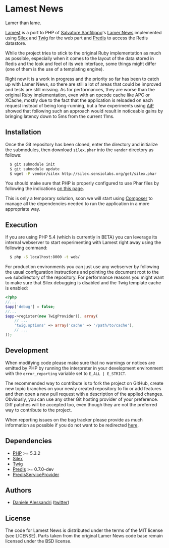 Lamest News
===========

Lamer than lame.

[Lamest](http://github.com/nrk/lamest) is a port to PHP of [Salvatore Sanfilippo](http://antirez.com)'s
[Lamer News](http://github.com/antirez/lamernews) implemented using [Silex](http://silex.sensiolabs.com)
and [Twig](http://twig.sensiolabs.org) for the web part and [Predis](http://github.com/nrk/predis) to
access the Redis datastore.

While the project tries to stick to the original Ruby implementation as much as possible, especially when
it comes to the layout of the data stored in Redis and the look and feel of its web interface, some things
might differ (one of them is the use of a templating engine).

Right now it is a work in progress and the priority so far has been to catch up with Lamer News, so
there are still a lot of areas that could be improved and tests are still missing. As for performances,
they are worse than the original Ruby implementation, even with an opcode cache like APC or XCache,
mostly due to the fact that the application is reloaded on each request instead of being long-running,
but a few experiments using [AiP](http://github.com/indeyets/appserver-in-php) showed that following
such an approach would result in noticeable gains by bringing latency down to 5ms from the current 11ms.


## Installation

Once the Git repository has been cloned, enter the directory and initialize the submodules, then download
`silex.phar` into the `vendor` directory as follows:

```bash
  $ git submodule init
  $ git submodule update
  $ wget -P vendor/silex http://silex.sensiolabs.org/get/silex.phar
```

You should make sure that PHP is properly configured to use Phar files by following the indications
[on this page](http://silex.sensiolabs.org/doc/usage.html#php-configuration).

This is only a temporary solution, soon we will start using [Composer](http://packagist.org/about-composer)
to manage all the dependencies needed to run the application in a more appropriate way.


## Execution

If you are using PHP 5.4 (which is currently in BETA) you can leverage its internal webserver to
start experimenting with Lamest right away using the following command:

```bash
  $ php -S localhost:8000 -t web/
```

For production environments you can just use any webserver by following the usual configuration
instructions and pointing the document root to the `web` subdirectory of the repository.
For performance reasons you might want to make sure that Silex debugging is disabled and the
Twig template cache is enabled:

```php
<?php
//...
$app['debug'] = false;
//...
$app->register(new TwigProvider(), array(
	// ...
    'twig.options' => array('cache' => '/path/to/cache'),
    // ...
));
```


## Development

When modifying code please make sure that no warnings or notices are emitted by PHP by running
the interpreter in your development environment with the `error_reporting` variable set to
`E_ALL | E_STRICT`.

The recommended way to contribute is to fork the project on GitHub, create new topic branches on
your newly created repository to fix or add features and then open a new pull request with a
description of the applied changes. Obviously, you can use any other Git hosting provider of your
preference. Diff patches will be accepted too, even though they are not the preferred way to
contribute to the project.

When reporting issues on the bug tracker please provide as much information as possible if you do
not want to be redirected [here](http://yourbugreportneedsmore.info/).


## Dependencies

- [PHP](http://www.php.net) >= 5.3.2
- [Silex](http://silex.sensiolabs.com)
- [Twig](http://twig.sensiolabs.com)
- [Predis](http://github.com/nrk/predis) >= 0.7.0-dev
- [PredisServiceProvider](http://github.com/nrk/PredisServiceProvider)


## Authors

- [Daniele Alessandri](mailto:suppakilla@gmail.com) ([twitter](http://twitter.com/JoL1hAHN))


## License

The code for Lamest News is distributed under the terms of the MIT license (see LICENSE).
Parts taken from the original Lamer News code base remain licensed under the BSD license.
